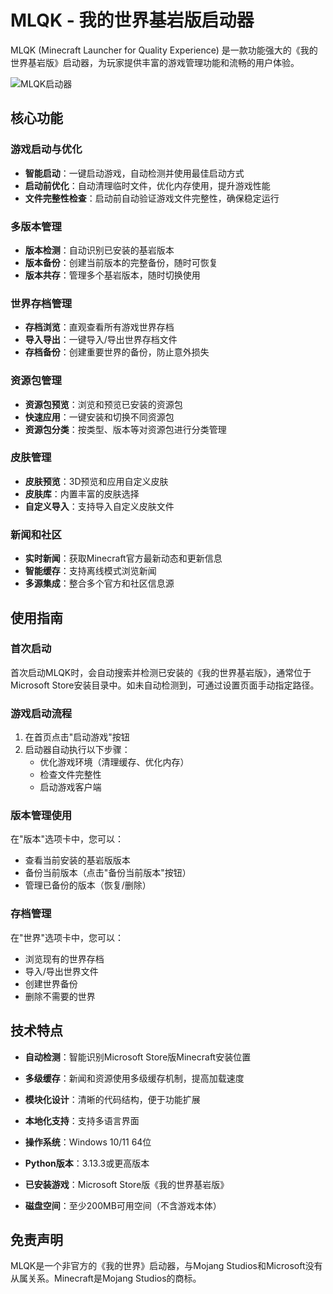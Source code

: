 # MLQK - 我的世界基岩版启动器

MLQK (Minecraft Launcher for Quality Experience) 是一款功能强大的《我的世界基岩版》启动器，为玩家提供丰富的游戏管理功能和流畅的用户体验。

![MLQK启动器](resources/images/Logo.png)

## 核心功能

### 游戏启动与优化
- **智能启动**：一键启动游戏，自动检测并使用最佳启动方式
- **启动前优化**：自动清理临时文件，优化内存使用，提升游戏性能
- **文件完整性检查**：启动前自动验证游戏文件完整性，确保稳定运行

### 多版本管理
- **版本检测**：自动识别已安装的基岩版本
- **版本备份**：创建当前版本的完整备份，随时可恢复
- **版本共存**：管理多个基岩版本，随时切换使用

### 世界存档管理
- **存档浏览**：直观查看所有游戏世界存档
- **导入导出**：一键导入/导出世界存档文件
- **存档备份**：创建重要世界的备份，防止意外损失

### 资源包管理
- **资源包预览**：浏览和预览已安装的资源包
- **快速应用**：一键安装和切换不同资源包
- **资源包分类**：按类型、版本等对资源包进行分类管理

### 皮肤管理
- **皮肤预览**：3D预览和应用自定义皮肤
- **皮肤库**：内置丰富的皮肤选择
- **自定义导入**：支持导入自定义皮肤文件

### 新闻和社区
- **实时新闻**：获取Minecraft官方最新动态和更新信息
- **智能缓存**：支持离线模式浏览新闻
- **多源集成**：整合多个官方和社区信息源

## 使用指南

### 首次启动
首次启动MLQK时，会自动搜索并检测已安装的《我的世界基岩版》，通常位于Microsoft Store安装目录中。如未自动检测到，可通过设置页面手动指定路径。

### 游戏启动流程
1. 在首页点击"启动游戏"按钮
2. 启动器自动执行以下步骤：
   - 优化游戏环境（清理缓存、优化内存）
   - 检查文件完整性
   - 启动游戏客户端

### 版本管理使用
在"版本"选项卡中，您可以：
- 查看当前安装的基岩版版本
- 备份当前版本（点击"备份当前版本"按钮）
- 管理已备份的版本（恢复/删除）

### 存档管理
在"世界"选项卡中，您可以：
- 浏览现有的世界存档
- 导入/导出世界文件
- 创建世界备份
- 删除不需要的世界

## 技术特点

- **自动检测**：智能识别Microsoft Store版Minecraft安装位置
- **多级缓存**：新闻和资源使用多级缓存机制，提高加载速度
- **模块化设计**：清晰的代码结构，便于功能扩展
- **本地化支持**：支持多语言界面

- **操作系统**：Windows 10/11 64位
- **Python版本**：3.13.3或更高版本
- **已安装游戏**：Microsoft Store版《我的世界基岩版》
- **磁盘空间**：至少200MB可用空间（不含游戏本体）

## 免责声明

MLQK是一个非官方的《我的世界》启动器，与Mojang Studios和Microsoft没有从属关系。Minecraft是Mojang Studios的商标。 
